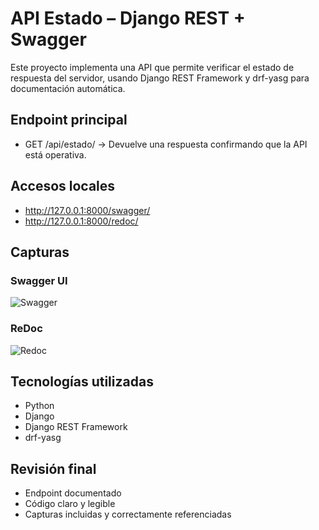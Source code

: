 # API Estado – Django REST + Swagger

Este proyecto implementa una API que permite verificar el estado de respuesta del servidor, usando Django REST Framework y drf-yasg para documentación automática.

## Endpoint principal

- GET /api/estado/ → Devuelve una respuesta confirmando que la API está operativa.

## Accesos locales

- http://127.0.0.1:8000/swagger/
- http://127.0.0.1:8000/redoc/

## Capturas

### Swagger UI

![Swagger](docs/swagger_estado.png)

### ReDoc

![Redoc](docs/redoc_estado.png)

## Tecnologías utilizadas

- Python
- Django
- Django REST Framework
- drf-yasg

## Revisión final

- Endpoint documentado
- Código claro y legible
- Capturas incluidas y correctamente referenciadas
